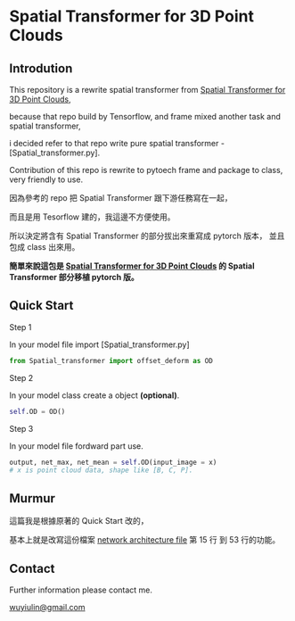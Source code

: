 # Spatial Transformer for 3D Point Clouds

## Introdution 

This repository is a rewrite spatial transformer from [Spatial Transformer for 3D Point Clouds](https://github.com/samaonline/spatial-transformer-for-3d-point-clouds),

because that repo build by  Tensorflow, and frame mixed another task and spatial transformer,

i decided refer to that repo write pure spatial transformer - [Spatial_transformer.py].

Contribution of this repo is rewrite to pytoech frame and package to class,
very friendly to use.



因為參考的 repo 把 Spatial Transformer 跟下游任務寫在一起，

而且是用 Tesorflow 建的，我這邊不方便使用。

所以決定將含有 Spatial Transformer 的部分拔出來重寫成 pytorch 版本，
並且包成 class 出來用。



**簡單來說這包是 [Spatial Transformer for 3D Point Clouds](https://github.com/samaonline/spatial-transformer-for-3d-point-clouds) 的 Spatial Transformer 部分移植 pytorch 版。**


## Quick Start


Step 1

In your model file import [Spatial_transformer.py]

```python
from Spatial_transformer import offset_deform as OD
```

Step 2 

In your model class create a object **(optional)**.

```python
self.OD = OD()
```

Step 3

In your model file fordward part use.

```python
output, net_max, net_mean = self.OD(input_image = x)
# x is point cloud data, shape like [B, C, P].
```

## Murmur

這篇我是根據原著的 Quick Start 改的，

基本上就是改寫這份檔案 [network architecture file](https://github.com/samaonline/spatial-transformer-for-3d-point-clouds/blob/master/point_based/part_seg/part_seg_model_deform.py#L53) 第 15 行 到 53 行的功能。 


## Contact

Further information please contact me.

wuyiulin@gmail.com
